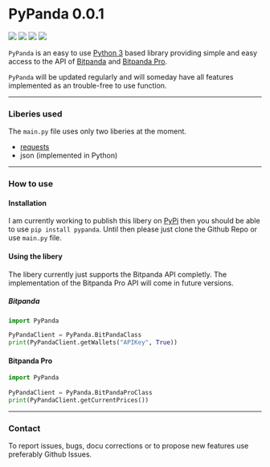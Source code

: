 # PyPanda 0.0.1
![](https://img.shields.io/badge/python-3.6-blue.svg) ![](https://img.shields.io/badge/python-3.7-blue.svg) ![](https://img.shields.io/badge/python-3.8-blue.svg) ![](https://img.shields.io/badge/python-3.9-blue.svg)


`PyPanda` is an easy to use [Python 3](https://www.python.org/) based library providing simple and easy access to the API of [Bitpanda](https://www.bitpanda.com/) and [Bitpanda Pro](https://www.bitpanda.com/pro).

`PyPanda` will be updated regularly and will someday have all features implemented as an trouble-free to use function.

---
### Liberies used
The `main.py` file uses only two liberies at the moment.

 - [requests](https://pypi.org/project/requests/)
 - json (implemented in Python)
---
### How to use
#### Installation
I am currently working to publish this libery on [PyPi](https://pypi.org/) then you should be able to use `pip install pypanda`. Until then please just clone the Github Repo or use `main.py` file.

#### Using the libery
The libery currently just supports the Bitpanda API completly. The implementation of the Bitpanda Pro API will come in future versions.

##### Bitpanda
```python
import PyPanda

PyPandaClient = PyPanda.BitPandaClass
print(PyPandaClient.getWallets("APIKey", True))
```

#### Bitpanda Pro
```python
import PyPanda
  
PyPandaClient = PyPanda.BitPandaProClass
print(PyPandaClient.getCurrentPrices())
```
---
### Contact
To report issues, bugs, docu corrections or to propose new features use preferably Github Issues.

